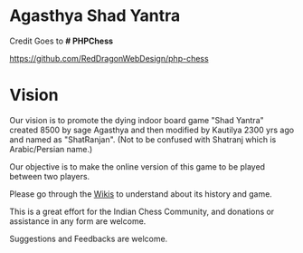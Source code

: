 # Agasthya Shad Yantra 

Credit Goes to **# PHPChess**

   https://github.com/RedDragonWebDesign/php-chess


# Vision

Our vision is to promote the dying indoor board game "Shad Yantra" created 8500 by sage Agasthya and then modified by Kautilya 2300 yrs ago and named as "ShatRanjan". (Not to be confused with Shatranj which is Arabic/Persian name.)

Our objective is to make the online version of this game to be played between two players.

Please go through the  [Wikis](https://github.com/ShadYantra/Agasthya_ShadYantra/wiki)
 to understand about its history and game.

This is a great effort for the Indian Chess Community, and donations or assistance in any form are welcome.

Suggestions and Feedbacks are welcome.
